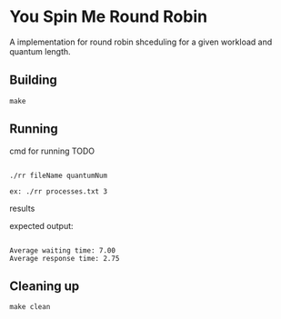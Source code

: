 # You Spin Me Round Robin

A implementation for round robin shceduling for a given workload and quantum length.

## Building

```shell
make
```

## Running

cmd for running TODO

```shell

./rr fileName quantumNum

ex: ./rr processes.txt 3

```


results 

expected output:

```shell

Average waiting time: 7.00
Average response time: 2.75

```


## Cleaning up

```shell
make clean
```
